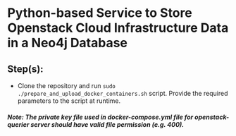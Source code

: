 
# Python-based Service to Store Openstack Cloud Infrastructure Data in a Neo4j Database


## Step(s):
- Clone the repository and run `sudo ./prepare_and_upload_docker_containers.sh` script. Provide the required parameters to the script at runtime.

##### Note:  The private key file used in docker-compose.yml file for openstack-querier server should have valid file permission (e.g. 400).
